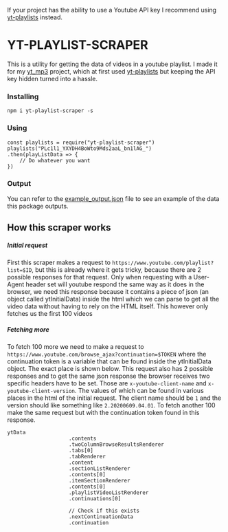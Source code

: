 If your project has the ability to use a Youtube API key I recommend using [yt-playlists](https://github.com/LevitatingBusinessMan/yt-playlists) instead.

# YT-PLAYLIST-SCRAPER
This is a utility for getting the data of videos in a youtube playlist.
I made it for my [yt_mp3](https://github.com/LevitatingBusinessMan/yt_mp3) project, which at first used [yt-playlists](https://github.com/LevitatingBusinessMan/yt-playlists) but keeping the API key hidden turned into a hassle.

### Installing
```
npm i yt-playlist-scraper -s
```

### Using
```JS
const playlists = require("yt-playlist-scraper")
playlists("PLc1l1_YXYDH4BoWto9Mds2aaL_bn1lAG_")
.then(playListData => {
	// Do whatever you want
})
```

### Output
You can refer to the [example_output.json](https://github.com/LevitatingBusinessMan/yt-playlist-scraper/blob/master/example_output.json) file to see an example of the data this package outputs.

## How this scraper works
##### Initial request
First this scraper makes a request to `https://www.youtube.com/playlist?list=$ID`, but this is already where it gets tricky, because there are 2 possible responses for that request. Only when requesting with a User-Agent header set will youtube respond the same way as it does in the browser, we need this response because it contains a piece of json  (an object called ytInitialData) inside the html which we can parse to get all the video data without having to rely on the HTML itself.
This however only fetches us the first 100 videos
##### Fetching more
To fetch 100 more we need to make a request to `https://www.youtube.com/browse_ajax?continuation=$TOKEN` where the continuation token is a variable that can be found inside the ytInitialData object. The exact place is shown below. This request also has 2 possible responses and to get the same json response the browser receives two specific headers have to be set. Those are `x-youtube-client-name` and
`x-youtube-client-version`. The values of which can be found in various places in the html of the initial request. The client name should be `1` and the version should like something like `2.20200609.04.01`. To fetch another 100 make the same request but with the continuation token found in this response.

```
ytData
					.contents
					.twoColumnBrowseResultsRenderer
					.tabs[0]
					.tabRenderer
					.content
					.sectionListRenderer
					.contents[0]
					.itemSectionRenderer
					.contents[0]
					.playlistVideoListRenderer
					.continuations[0]
					
					// Check if this exists
					.nextContinuationData
					.continuation
```
